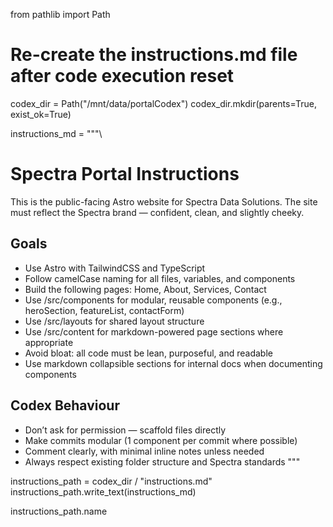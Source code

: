 from pathlib import Path

# Re-create the instructions.md file after code execution reset
codex_dir = Path("/mnt/data/portalCodex")
codex_dir.mkdir(parents=True, exist_ok=True)

instructions_md = """\
# Spectra Portal Instructions

This is the public-facing Astro website for Spectra Data Solutions. The site must reflect the Spectra brand — confident, clean, and slightly cheeky.

## Goals

- Use Astro with TailwindCSS and TypeScript
- Follow camelCase naming for all files, variables, and components
- Build the following pages: Home, About, Services, Contact
- Use /src/components for modular, reusable components (e.g., heroSection, featureList, contactForm)
- Use /src/layouts for shared layout structure
- Use /src/content for markdown-powered page sections where appropriate
- Avoid bloat: all code must be lean, purposeful, and readable
- Use markdown collapsible sections for internal docs when documenting components

## Codex Behaviour

- Don’t ask for permission — scaffold files directly
- Make commits modular (1 component per commit where possible)
- Comment clearly, with minimal inline notes unless needed
- Always respect existing folder structure and Spectra standards
"""

instructions_path = codex_dir / "instructions.md"
instructions_path.write_text(instructions_md)

instructions_path.name
